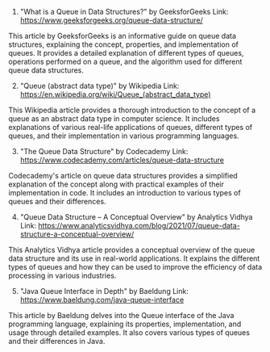 

1. "What is a Queue in Data Structures?" by GeeksforGeeks
Link: https://www.geeksforgeeks.org/queue-data-structure/

This article by GeeksforGeeks is an informative guide on queue data structures, explaining the concept, properties, and implementation of queues. It provides a detailed explanation of different types of queues, operations performed on a queue, and the algorithm used for different queue data structures.

2. "Queue (abstract data type)" by Wikipedia
Link: https://en.wikipedia.org/wiki/Queue_(abstract_data_type)

This Wikipedia article provides a thorough introduction to the concept of a queue as an abstract data type in computer science. It includes explanations of various real-life applications of queues, different types of queues, and their implementation in various programming languages.

3. "The Queue Data Structure" by Codecademy
Link: https://www.codecademy.com/articles/queue-data-structure

Codecademy's article on queue data structures provides a simplified explanation of the concept along with practical examples of their implementation in code. It includes an introduction to various types of queues and their differences.

4. "Queue Data Structure – A Conceptual Overview" by Analytics Vidhya
Link: https://www.analyticsvidhya.com/blog/2021/07/queue-data-structure-a-conceptual-overview/

This Analytics Vidhya article provides a conceptual overview of the queue data structure and its use in real-world applications. It explains the different types of queues and how they can be used to improve the efficiency of data processing in various industries.

5. "Java Queue Interface in Depth" by Baeldung
Link: https://www.baeldung.com/java-queue-interface

This article by Baeldung delves into the Queue interface of the Java programming language, explaining its properties, implementation, and usage through detailed examples. It also covers various types of queues and their differences in Java.